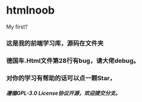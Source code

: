 # htmlnoob
My first?
### 这是我的前端学习库，源码在文件夹
### 德国车.Html文件第28行有bug，请大佬debug。
### 对你的学习有帮助的话可以点一颗Star，
##### 遵循GPL-3.0 License协议开源，欢迎提交分支。
